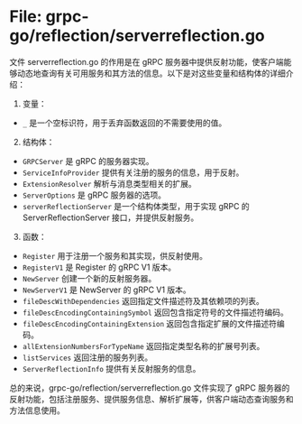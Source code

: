 # File: grpc-go/reflection/serverreflection.go

文件 serverreflection.go 的作用是在 gRPC 服务器中提供反射功能，使客户端能够动态地查询有关可用服务和其方法的信息。以下是对这些变量和结构体的详细介绍：

1. 变量：
- `_` 是一个空标识符，用于丢弃函数返回的不需要使用的值。

2. 结构体：
- `GRPCServer` 是 gRPC 的服务器实现。
- `ServiceInfoProvider` 提供有关注册的服务的信息，用于反射。
- `ExtensionResolver` 解析与消息类型相关的扩展。
- `ServerOptions` 是 gRPC 服务器的选项。
- `serverReflectionServer` 是一个结构体类型，用于实现 gRPC 的 ServerReflectionServer 接口，并提供反射服务。

3. 函数：
- `Register` 用于注册一个服务和其实现，供反射使用。
- `RegisterV1` 是 Register 的 gRPC V1 版本。
- `NewServer` 创建一个新的反射服务器。
- `NewServerV1` 是 NewServer 的 gRPC V1 版本。
- `fileDescWithDependencies` 返回指定文件描述符及其依赖项的列表。
- `fileDescEncodingContainingSymbol` 返回包含指定符号的文件描述符编码。
- `fileDescEncodingContainingExtension` 返回包含指定扩展的文件描述符编码。
- `allExtensionNumbersForTypeName` 返回指定类型名称的扩展号列表。
- `listServices` 返回注册的服务列表。
- `ServerReflectionInfo` 提供有关反射服务的信息。

总的来说，grpc-go/reflection/serverreflection.go 文件实现了 gRPC 服务器的反射功能，包括注册服务、提供服务信息、解析扩展等，供客户端动态查询服务和方法信息使用。

